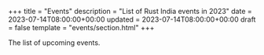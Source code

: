 +++
title = "Events"
description = "List of Rust India events in 2023"
date = 2023-07-14T08:00:00+00:00
updated = 2023-07-14T08:00:00+00:00
draft = false
template = "events/section.html"
+++

The list of upcoming events.